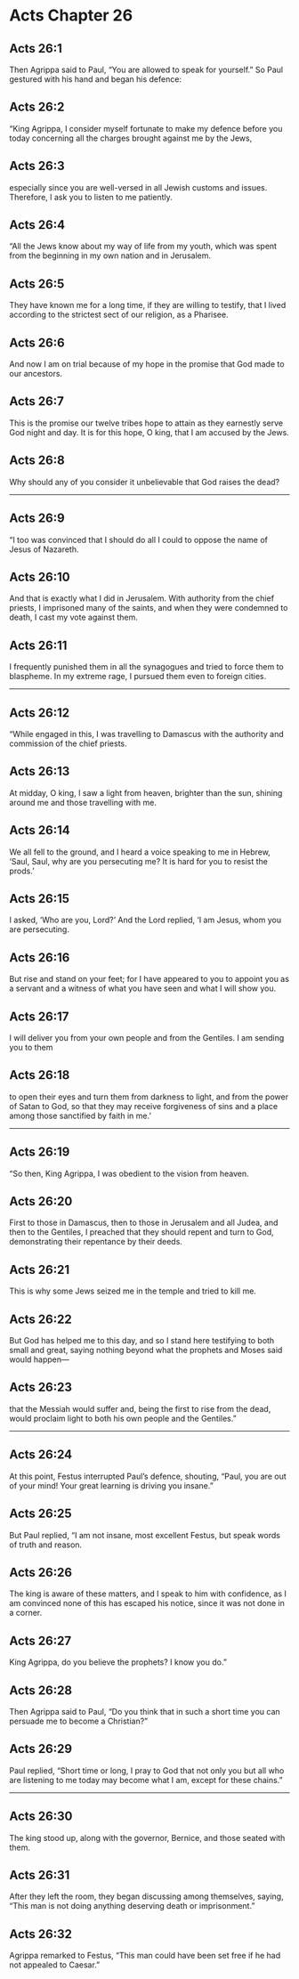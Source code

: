 # Acts Chapter 26

## Acts 26:1

Then Agrippa said to Paul, “You are allowed to speak for yourself.” So Paul gestured with his hand and began his defence:

## Acts 26:2

“King Agrippa, I consider myself fortunate to make my defence before you today concerning all the charges brought against me by the Jews,

## Acts 26:3

especially since you are well-versed in all Jewish customs and issues. Therefore, I ask you to listen to me patiently.

## Acts 26:4

“All the Jews know about my way of life from my youth, which was spent from the beginning in my own nation and in Jerusalem.

## Acts 26:5

They have known me for a long time, if they are willing to testify, that I lived according to the strictest sect of our religion, as a Pharisee.

## Acts 26:6

And now I am on trial because of my hope in the promise that God made to our ancestors.

## Acts 26:7

This is the promise our twelve tribes hope to attain as they earnestly serve God night and day. It is for this hope, O king, that I am accused by the Jews.

## Acts 26:8

Why should any of you consider it unbelievable that God raises the dead?

---

## Acts 26:9

“I too was convinced that I should do all I could to oppose the name of Jesus of Nazareth.

## Acts 26:10

And that is exactly what I did in Jerusalem. With authority from the chief priests, I imprisoned many of the saints, and when they were condemned to death, I cast my vote against them.

## Acts 26:11

I frequently punished them in all the synagogues and tried to force them to blaspheme. In my extreme rage, I pursued them even to foreign cities.

---

## Acts 26:12

“While engaged in this, I was travelling to Damascus with the authority and commission of the chief priests.

## Acts 26:13

At midday, O king, I saw a light from heaven, brighter than the sun, shining around me and those travelling with me.

## Acts 26:14

We all fell to the ground, and I heard a voice speaking to me in Hebrew, ‘Saul, Saul, why are you persecuting me? It is hard for you to resist the prods.’

## Acts 26:15

I asked, ‘Who are you, Lord?’ And the Lord replied, ‘I am Jesus, whom you are persecuting.

## Acts 26:16

But rise and stand on your feet; for I have appeared to you to appoint you as a servant and a witness of what you have seen and what I will show you.

## Acts 26:17

I will deliver you from your own people and from the Gentiles. I am sending you to them

## Acts 26:18

to open their eyes and turn them from darkness to light, and from the power of Satan to God, so that they may receive forgiveness of sins and a place among those sanctified by faith in me.’

---

## Acts 26:19

“So then, King Agrippa, I was obedient to the vision from heaven.

## Acts 26:20

First to those in Damascus, then to those in Jerusalem and all Judea, and then to the Gentiles, I preached that they should repent and turn to God, demonstrating their repentance by their deeds.

## Acts 26:21

This is why some Jews seized me in the temple and tried to kill me.

## Acts 26:22

But God has helped me to this day, and so I stand here testifying to both small and great, saying nothing beyond what the prophets and Moses said would happen—

## Acts 26:23

that the Messiah would suffer and, being the first to rise from the dead, would proclaim light to both his own people and the Gentiles.”

---

## Acts 26:24

At this point, Festus interrupted Paul’s defence, shouting, “Paul, you are out of your mind! Your great learning is driving you insane.”

## Acts 26:25

But Paul replied, “I am not insane, most excellent Festus, but speak words of truth and reason.

## Acts 26:26

The king is aware of these matters, and I speak to him with confidence, as I am convinced none of this has escaped his notice, since it was not done in a corner.

## Acts 26:27

King Agrippa, do you believe the prophets? I know you do.”

## Acts 26:28

Then Agrippa said to Paul, “Do you think that in such a short time you can persuade me to become a Christian?”

## Acts 26:29

Paul replied, “Short time or long, I pray to God that not only you but all who are listening to me today may become what I am, except for these chains.”

---

## Acts 26:30

The king stood up, along with the governor, Bernice, and those seated with them.

## Acts 26:31

After they left the room, they began discussing among themselves, saying, “This man is not doing anything deserving death or imprisonment.”

## Acts 26:32

Agrippa remarked to Festus, “This man could have been set free if he had not appealed to Caesar.”
